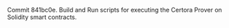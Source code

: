 Commit 841bc0e.                    Build and Run scripts for executing the Certora Prover on Solidity smart contracts.